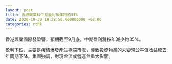 ```yaml
---
layout: post
title: 香港興業料中期盈利按年跌約35%
date: 2020-10-30 18:28:56.000000000 +08:00
categories: rthk
---
```


香港興業國際發盈警，預期截至9月底，中期盈利將按年減少約35%。

盈利下跌，主要是疫情爆發產生極端市況，導致投資物業的未變現公平值收益較去年同期下降。集團強調，對現金流或營運無重大影響。
